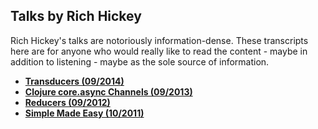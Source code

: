 Talks by Rich Hickey
--------------------

Rich Hickey's talks are notoriously information-dense. These transcripts here are for anyone who would really like to read the content - maybe in addition to listening - maybe as the sole source of information.

* **[Transducers (09/2014)](./Transducers.md)**
* **[Clojure core.async Channels (09/2013)](./CoreAsync.md)**
* **[Reducers (09/2012)](./Reducers.md)**
* **[Simple Made Easy (10/2011)](./SimpleMadeEasy.md)**
